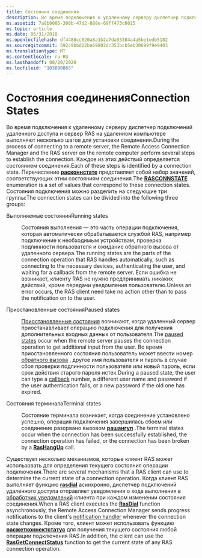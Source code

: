 ```yaml
---
title: Состояния соединения
description: Во время подключения к удаленному серверу диспетчер подключений удаленного доступа и сервер RAS на удаленном компьютере выполняют несколько шагов для установки соединения.
ms.assetid: 7a8b0086-308b-47d2-888e-69ff473c6015
ms.topic: article
ms.date: 05/31/2018
ms.openlocfilehash: df4488cc020a8a1b2a7da93384a4a5be1edb5182
ms.sourcegitcommit: 592c9bbd22ba69802dc353bcb5eb30699f9e9403
ms.translationtype: MT
ms.contentlocale: ru-RU
ms.lasthandoff: 08/20/2020
ms.locfileid: "103890865"
---
```

# <a name="connection-states"></a><span data-ttu-id="fd531-103">Состояния соединения</span><span class="sxs-lookup"><span data-stu-id="fd531-103">Connection States</span></span>

<span data-ttu-id="fd531-104">Во время подключения к удаленному серверу диспетчер подключений удаленного доступа и сервер RAS на удаленном компьютере выполняют несколько шагов для установки соединения.</span><span class="sxs-lookup"><span data-stu-id="fd531-104">During the process of connecting to a remote server, the Remote Access Connection Manager and the RAS server on the remote computer perform several steps to establish the connection.</span></span> <span data-ttu-id="fd531-105">Каждое из этих действий определяется состоянием соединения.</span><span class="sxs-lookup"><span data-stu-id="fd531-105">Each of these steps is identified by a connection state.</span></span> <span data-ttu-id="fd531-106">Перечисление [**расконнстате**](/previous-versions/windows/desktop/legacy/aa376727(v=vs.85)) представляет собой набор значений, соответствующих этим состояниям соединения.</span><span class="sxs-lookup"><span data-stu-id="fd531-106">The [**RASCONNSTATE**](/previous-versions/windows/desktop/legacy/aa376727(v=vs.85)) enumeration is a set of values that correspond to these connection states.</span></span> <span data-ttu-id="fd531-107">Состояния подключения можно разделить на следующие три группы:</span><span class="sxs-lookup"><span data-stu-id="fd531-107">The connection states can be divided into the following three groups:</span></span>

<dl> <dt>

<span data-ttu-id="fd531-108"><span id="Running_states"></span><span id="running_states"></span><span id="RUNNING_STATES"></span>Выполняемые состояния</span><span class="sxs-lookup"><span data-stu-id="fd531-108"><span id="Running_states"></span><span id="running_states"></span><span id="RUNNING_STATES"></span>Running states</span></span>
</dt> <dd>

<span data-ttu-id="fd531-109">Состояния выполнения — это часть операции подключения, которая автоматически обрабатывается службой RAS, например подключение к необходимым устройствам, проверка подлинности пользователя и ожидание обратного вызова от удаленного сервера.</span><span class="sxs-lookup"><span data-stu-id="fd531-109">The running states are the parts of the connection operation that RAS handles automatically, such as connecting to the necessary devices, authenticating the user, and waiting for a callback from the remote server.</span></span> <span data-ttu-id="fd531-110">Если ошибка не возникает, клиенту RAS не нужно предпринимать никаких действий, кроме передачи уведомления пользователю.</span><span class="sxs-lookup"><span data-stu-id="fd531-110">Unless an error occurs, the RAS client need take no action other than to pass the notification on to the user.</span></span>

</dd> <dt>

<span data-ttu-id="fd531-111"><span id="Paused_states"></span><span id="paused_states"></span><span id="PAUSED_STATES"></span>Приостановленные состояния</span><span class="sxs-lookup"><span data-stu-id="fd531-111"><span id="Paused_states"></span><span id="paused_states"></span><span id="PAUSED_STATES"></span>Paused states</span></span>
</dt> <dd>

<span data-ttu-id="fd531-112">[Приостановленные состояния](paused-states.md) возникают, когда удаленный сервер приостанавливает операцию подключения для получения дополнительных входных данных от пользователя.</span><span class="sxs-lookup"><span data-stu-id="fd531-112">The [paused states](paused-states.md) occur when the remote server pauses the connection operation to get additional input from the user.</span></span> <span data-ttu-id="fd531-113">Во время приостановленного состояния пользователь может ввести номер [обратного вызова](callback-connections.md) , другое имя пользователя и пароль в случае сбоя проверки подлинности пользователя или новый пароль, если срок действия старого пароля истек.</span><span class="sxs-lookup"><span data-stu-id="fd531-113">During a paused state, the user can type a [callback](callback-connections.md) number, a different user name and password if the user authentication fails, or a new password if the old one has expired.</span></span>

</dd> <dt>

<span data-ttu-id="fd531-114"><span id="Terminal_states"></span><span id="terminal_states"></span><span id="TERMINAL_STATES"></span>Состояния терминала</span><span class="sxs-lookup"><span data-stu-id="fd531-114"><span id="Terminal_states"></span><span id="terminal_states"></span><span id="TERMINAL_STATES"></span>Terminal states</span></span>
</dt> <dd>

<span data-ttu-id="fd531-115">Состояние терминала возникает, когда соединение установлено успешно, операция подключения завершилась сбоем или соединение разорвано вызовом [**рашангуп**](/windows/desktop/api/Ras/nf-ras-rashangupa) .</span><span class="sxs-lookup"><span data-stu-id="fd531-115">The terminal states occur when the connection has been successfully established, the connection operation has failed, or the connection has been broken by a [**RasHangUp**](/windows/desktop/api/Ras/nf-ras-rashangupa) call.</span></span>

</dd> </dl>

<span data-ttu-id="fd531-116">Существует несколько механизмов, которые клиент RAS может использовать для определения текущего состояния операции подключения.</span><span class="sxs-lookup"><span data-stu-id="fd531-116">There are several mechanisms that a RAS client can use to determine the current state of a connection operation.</span></span> <span data-ttu-id="fd531-117">Когда клиент RAS выполняет функцию [**rasdial**](/windows/desktop/api/Ras/nf-ras-rasdiala) асинхронно, диспетчер подключений удаленного доступа отправляет уведомления о ходе выполнения в [обработчик уведомлений](notification-handlers.md) клиента при каждом изменении состояния соединения.</span><span class="sxs-lookup"><span data-stu-id="fd531-117">When a RAS client executes the [**RasDial**](/windows/desktop/api/Ras/nf-ras-rasdiala) function asynchronously, the Remote Access Connection Manager sends progress notifications to the client's [notification handler](notification-handlers.md) whenever the connection state changes.</span></span> <span data-ttu-id="fd531-118">Кроме того, клиент может использовать функцию [**расжетконнектстатус**](/windows/desktop/api/Ras/nf-ras-rasgetconnectstatusa) для получения текущего состояния любой операции подключения RAS.</span><span class="sxs-lookup"><span data-stu-id="fd531-118">In addition, the client can use the [**RasGetConnectStatus**](/windows/desktop/api/Ras/nf-ras-rasgetconnectstatusa) function to get the current state of any RAS connection operation.</span></span>

 

 